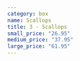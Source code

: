 ```yaml
---
category: box
name: Scallops
title: 3 - Scallops
small_price: "26.95"
medium_price: "37.95"
large_price: "61.95"
---
```

